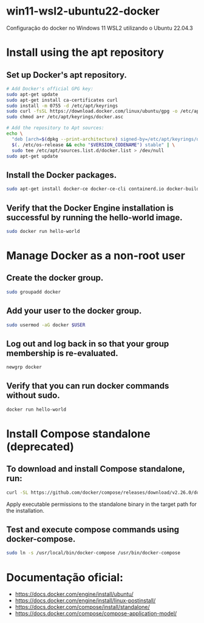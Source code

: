 # win11-wsl2-ubuntu22-docker
Configuração do docker no Windows 11 WSL2 utilizando o Ubuntu 22.04.3

# Install using the apt repository

## Set up Docker's apt repository.
```bash
# Add Docker's official GPG key:
sudo apt-get update
sudo apt-get install ca-certificates curl
sudo install -m 0755 -d /etc/apt/keyrings
sudo curl -fsSL https://download.docker.com/linux/ubuntu/gpg -o /etc/apt/keyrings/docker.asc
sudo chmod a+r /etc/apt/keyrings/docker.asc

# Add the repository to Apt sources:
echo \
  "deb [arch=$(dpkg --print-architecture) signed-by=/etc/apt/keyrings/docker.asc] https://download.docker.com/linux/ubuntu \
  $(. /etc/os-release && echo "$VERSION_CODENAME") stable" | \
  sudo tee /etc/apt/sources.list.d/docker.list > /dev/null
sudo apt-get update
```

## Install the Docker packages.
```bash
sudo apt-get install docker-ce docker-ce-cli containerd.io docker-buildx-plugin docker-compose-plugin
```

## Verify that the Docker Engine installation is successful by running the hello-world image.
```bash
sudo docker run hello-world  
```

# Manage Docker as a non-root user

## Create the docker group.
```bash
sudo groupadd docker
```

## Add your user to the docker group.
```bash
sudo usermod -aG docker $USER
```

## Log out and log back in so that your group membership is re-evaluated.
```bash
newgrp docker
```

## Verify that you can run docker commands without sudo.
```bash
docker run hello-world
```

# Install Compose standalone (deprecated)
## To download and install Compose standalone, run:
```bash
curl -SL https://github.com/docker/compose/releases/download/v2.26.0/docker-compose-linux-x86_64 -o /usr/local/bin/docker-compose
```
Apply executable permissions to the standalone binary in the target path for the installation.

## Test and execute compose commands using docker-compose.
```bash
sudo ln -s /usr/local/bin/docker-compose /usr/bin/docker-compose
```

# Documentação oficial:
- https://docs.docker.com/engine/install/ubuntu/
- https://docs.docker.com/engine/install/linux-postinstall/
- https://docs.docker.com/compose/install/standalone/
- https://docs.docker.com/compose/compose-application-model/
